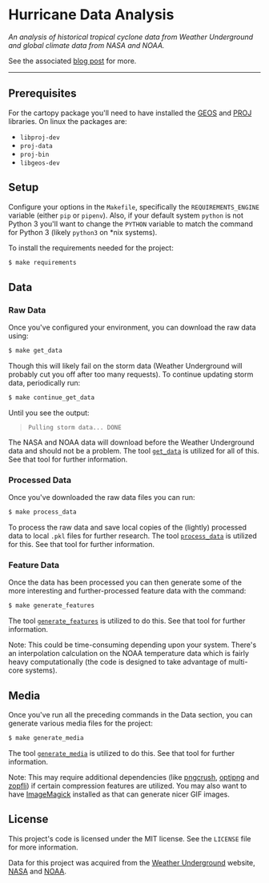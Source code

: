 # Hurricane Data Analysis

*An analysis of historical tropical cyclone data from Weather Underground and global climate data from NASA and NOAA.*

See the associated [blog post](https://www.douglasdaly.com/blog/view/hurricanes.html) for more.

-----

## Prerequisites

For the cartopy package you'll need to have installed the [GEOS](https://trac.osgeo.org/geos/) and [PROJ](https://proj4.org/) libraries.  On linux the packages are:

 - `libproj-dev`
 - `proj-data`
 - `proj-bin`
 - `libgeos-dev`


## Setup

Configure your options in the ```Makefile```, specifically the ```REQUIREMENTS_ENGINE``` variable (either ```pip``` or ```pipenv```).  Also, if your default system ```python``` is not Python 3 you'll want to change the ```PYTHON``` variable to match the command for Python 3 (likely ```python3``` on *nix systems).

To install the requirements needed for the project:

```bash
$ make requirements
```

## Data

### Raw Data

Once you've configured your environment, you can download the raw data using:

```bash
$ make get_data
```

Though this will likely fail on the storm data (Weather Underground will probably cut you off after too many requests).  To continue updating storm data, periodically run:

```bash
$ make continue_get_data
```

Until you see the output:

> ```Pulling storm data... DONE```

The NASA and NOAA data will download before the Weather Underground data and should not be a problem.  The tool [```get_data```](./src/get_data.py) is utilized for all of this.  See that tool for further information.

### Processed Data

Once you've downloaded the raw data files you can run:

```bash
$ make process_data
```

To process the raw data and save local copies of the (lightly) processed data to local ```.pkl``` files for further research.  The tool [```process_data```](./src/process_data.py) is utilized for this.  See that tool for further information.

### Feature Data

Once the data has been processed you can then generate some of the more interesting and further-processed feature data with the command:

```bash
$ make generate_features
```

The tool [```generate_features```](./src/generate_features.py) is utilized to do this.  See that tool for further information.

Note: This could be time-consuming depending upon your system.  There's an interpolation calculation on the NOAA temperature data which is fairly heavy computationally (the code is designed to take advantage of multi-core systems).

## Media

Once you've run all the preceding commands in the Data section, you can generate various media files for the project:

```bash
$ make generate_media
```

The tool [```generate_media```](./src/generate_media.py) is utilized to do this.  See that tool for further information.

Note: This may require additional dependencies (like [pngcrush](https://pmt.sourceforge.io/pngcrush/), [optipng](http://optipng.sourceforge.net/) and [zopfli](https://github.com/google/zopfli)) if certain compression features are utilized.  You may also want to have [ImageMagick](https://www.imagemagick.org/script/index.php) installed as that can generate nicer GIF images.


## License

This project's code is licensed under the MIT license.  See the `LICENSE` file for more information.

Data for this project was acquired from the [Weather Underground](https://www.wunderground.com/) website, [NASA](https://climate.nasa.gov/) and [NOAA](https://www.ncdc.noaa.gov/).
